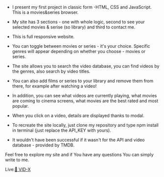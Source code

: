 * I present my first project in classic form -HTML, CSS and JavaScript. This is a movies&series browser.
* My site has 3 sections - one with whole logic, second to see your selected movies & serise (so library) and third to contact me.
* This is full responsive website.
* You can toggle between movies or series - it's your choice. Specific genres will appear depending on whether you choose - movies or series.
* The site allows you to search the video database, you can find videos by the genres, also search by video titles. 
* You can also add films or series to your library and remove them from there, for example after watching a video!
* In addition, you can see what videos are currently playing, what movies are coming to cinema screens, what movies are the best rated and most popular. 
* When you click on a video, details are displayed thanks to modal.

* To recreate the site locally, just clone my repository and type npm install in terminal (just replace the API_KEY with yours).
* It wouldn't have been successful if it wasn't for the API and video database - provided by TMDB.

Feel free to explore my site and if You have any questions You can simply write to me. 

<p> Live:<a href="https://vid-x.vercel.app/" target="blank" height="40" width="40">🍿 VID-X</a></p>
